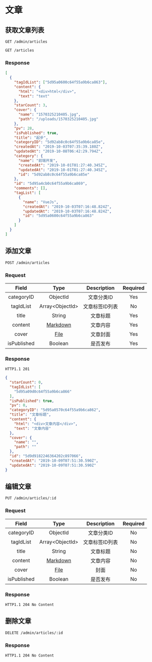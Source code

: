 # 文章

## 获取文章列表

`GET /admin/articles`

`GET /articles`

### Response

```json
[
  {
    "tagIdList": ["5d95a0600c64f55a9b6ca863"],
    "content": {
      "html": "<div>html</div>",
      "text": "text"
    },
    "starCount": 3,
    "cover": {
      "name": "1570325210405.jpg",
      "path": "/uploads/1570325210405.jpg"
    },
    "pv": 28,
    "isPublished": true,
    "title": "起步",
    "categoryID": "5d92ab8c0c64f55a9b6ca85e",
    "createdAt": "2019-10-03T07:35:39.180Z",
    "updatedAt": "2019-10-08T06:42:29.794Z",
    "category": {
      "name": "前端开发",
      "createdAt": "2019-10-01T01:27:40.345Z",
      "updatedAt": "2019-10-01T01:27:40.345Z",
      "id": "5d92ab8c0c64f55a9b6ca85e"
    },
    "id": "5d95a4cb0c64f55a9b6ca869",
    "comments": [],
    "tagList": [
      {
        "name": "VueJs",
        "createdAt": "2019-10-03T07:16:48.824Z",
        "updatedAt": "2019-10-03T07:16:48.824Z",
        "id": "5d95a0600c64f55a9b6ca863"
      }
    ]
  }
]
```

## 添加文章

`POST /admin/articles`

### Request

|    Field    |              Type               |  Description   | Required |
| :---------: | :-----------------------------: | :------------: | :------: |
| categoryID  |            ObjectId             |   文章分类ID   |   Yes    |
|  tagIdList  |        Array\<ObjectId\>        | 文章标签ID列表 |    No    |
|    title    |             String              |    文章标题    |   Yes    |
|   content   | [Markdown](/database/#markdown) |    文章内容    |   Yes    |
|    cover    |     [File](/database/#file)     |    文章封面    |   Yes    |
| isPublished |             Boolean             |    是否发布    |   Yes    |

### Response
`HTTP1.1 201`

```json
{
  "starCount": 0,
  "tagIdList": [
    "5d95a09d0c64f55a9b6ca866"
  ],
  "isPublished": true,
  "pv": 0,
  "categoryID": "5d95a0570c64f55a9b6ca862",
  "title": "文章标题",
  "content": {
    "html": "<div>文章内容</div>",
    "text": "文章内容"
  },
  "cover": {
    "name": "",
    "path": ""
  },
  "id": "5d9d9182246364202c897066",
  "createdAt": "2019-10-09T07:51:30.590Z",
  "updatedAt": "2019-10-09T07:51:30.590Z"
}

```

## 编辑文章

`PUT /admin/articles/:id`

### Request

|    Field    |              Type               |  Description   | Required |
| :---------: | :-----------------------------: | :------------: | :------: |
| categoryID  |            ObjectId             |   文章分类ID   |    No    |
|  tagIdList  |        Array\<ObjectId\>        | 文章标签ID列表 |    No    |
|    title    |             String              |    文章标题    |    No    |
|   content   | [Markdown](/database/#markdown) |    文章内容    |    No    |
|    cover    |     [File](/database/#file)     |      封面      |    No    |
| isPublished |             Boolean             |    是否发布    |    No    |

### Response
`HTTP1.1 204 No Content`


## 删除文章

`DELETE /admin/articles/:id`

### Response

`HTTP1.1 204 No Content`

